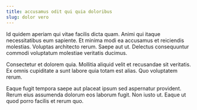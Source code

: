```yaml
---
title: accusamus odit qui quia doloribus
slug: dolor vero
---
```


Id quidem aperiam qui vitae facilis dicta quam. Animi qui itaque necessitatibus eum sapiente. Et minima modi ea accusamus et reiciendis molestias. Voluptas architecto rerum. Saepe aut ut. Delectus consequuntur commodi voluptatum molestiae veritatis ducimus.

Consectetur et dolorem quia. Mollitia aliquid velit et recusandae sit veritatis. Ex omnis cupiditate a sunt labore quia totam est alias. Quo voluptatem rerum.

Eaque fugit tempora saepe aut placeat ipsum sed aspernatur provident. Rerum eius assumenda dolorum eos laborum fugit. Non iusto ut. Eaque ut quod porro facilis et rerum quo.

